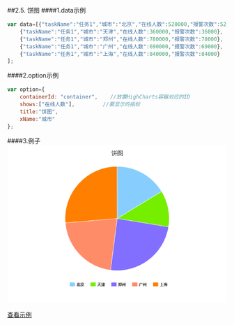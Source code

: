 ##2.5. 饼图
####1.data示例
```js
var data=[{"taskName":"任务1","城市":"北京","在线人数":520000,"报警次数":52000},
    {"taskName":"任务1","城市":"天津","在线人数":360000,"报警次数":36000},
    {"taskName":"任务1","城市":"郑州","在线人数":780000,"报警次数":78000},
    {"taskName":"任务1","城市":"广州","在线人数":690000,"报警次数":69000},
    {"taskName":"任务1","城市":"上海","在线人数":840000,"报警次数":84000}
];
```

####2.option示例
```js
var option={
    containerId: "container",    //放置HighCharts容器对应的ID
    shows:["在线人数"],         //要显示的指标
    title:"饼图",
    xName:"城市"
};
```

####3.例子
![streaming](./image/pie.png)

[查看示例](./brcharts/test/piechart.html)

